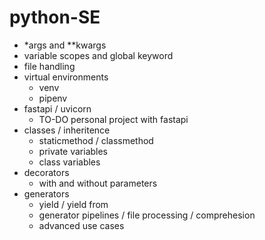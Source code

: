 # python-SE

* *args and **kwargs
* variable scopes and global keyword
* file handling
* virtual environments
  * venv
  * pipenv
* fastapi / uvicorn
  * TO-DO personal project with fastapi
* classes / inheritence
  *   staticmethod / classmethod
  *   private variables
  *   class variables
* decorators
  * with and without parameters
* generators
  * yield / yield from
  * generator pipelines / file processing / comprehesion
  * advanced use cases
